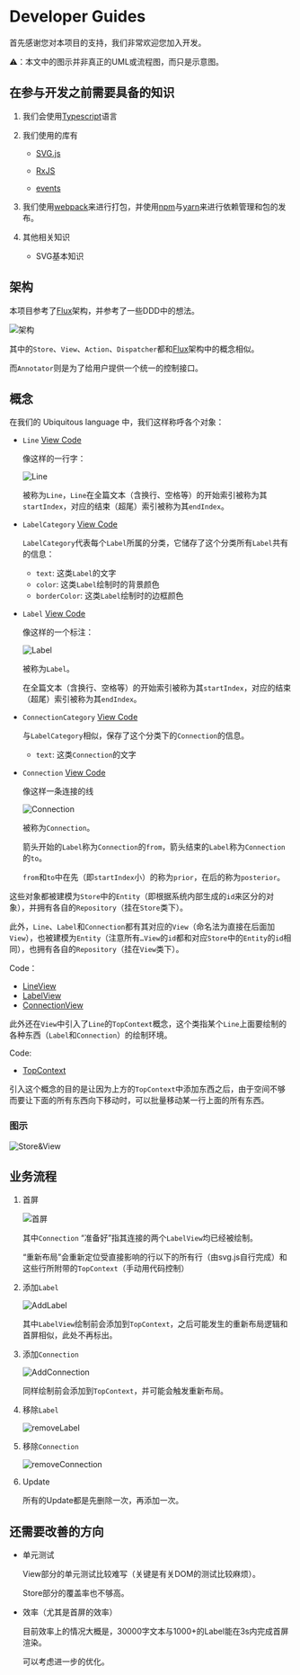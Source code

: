 # Developer Guides

首先感谢您对本项目的支持，我们非常欢迎您加入开发。

⚠️：本文中的图示并非真正的UML或流程图，而只是示意图。

## 在参与开发之前需要具备的知识

1. 我们会使用[Typescript](http://www.typescriptlang.org)语言

2. 我们使用的库有

   - [SVG.js](http://svgjs.com)

   - [RxJS](https://rxjs-dev.firebaseapp.com)
   - [events](https://www.npmjs.com/package/events)

3. 我们使用[webpack](https://webpack.github.io)来进行打包，并使用[npm](https://www.npmjs.com)与[yarn](https://yarnpkg.com/)来进行依赖管理和包的发布。

4. 其他相关知识

   - SVG基本知识

## 架构

 本项目参考了[Flux](http://www.ruanyifeng.com/blog/2016/01/flux.html)架构，并参考了一些DDD中的想法。

![架构](Develop_Guides/架构.svg)

其中的`Store`、`View`、`Action`、`Dispatcher`都和[Flux](http://www.ruanyifeng.com/blog/2016/01/flux.html)架构中的概念相似。

而`Annotator`则是为了给用户提供一个统一的控制接口。

## 概念

在我们的 Ubiquitous language 中，我们这样称呼各个对象：

- `Line` [View Code](https://github.com/glacierck/poplar/blob/master/src/Annotator/Store/Entities/Line.ts)

  像这样的一行字：

  ![Line](Develop_Guides/Line.png)

  被称为`Line`，`Line`在全篇文本（含换行、空格等）的开始索引被称为其`startIndex`，对应的结束（超尾）索引被称为其`endIndex`。

- `LabelCategory` [View Code](https://github.com/glacierck/poplar/blob/master/src/Annotator/Store/Entities/LabelCategory.ts)

  `LabelCategory`代表每个`Label`所属的分类，它储存了这个分类所有`Label`共有的信息：

  - `text`: 这类`Label`的文字
  - `color`: 这类`Label`绘制时的背景颜色
  - `borderColor`: 这类`Label`绘制时的边框颜色

- `Label` [View Code](https://github.com/glacierck/poplar/blob/master/src/Annotator/Store/Entities/Label.ts)

  像这样的一个标注：

  ![Label](Develop_Guides/Label.png)

  被称为`Label`。

  在全篇文本（含换行、空格等）的开始索引被称为其`startIndex`，对应的结束（超尾）索引被称为其`endIndex`。

- `ConnectionCategory` [View Code](https://github.com/glacierck/poplar/blob/master/src/Annotator/Store/Entities/ConnectionCategory.ts)

  与`LabelCategory`相似，保存了这个分类下的`Connection`的信息。

  - `text`: 这类`Connection`的文字

- `Connection` [View Code](https://github.com/glacierck/poplar/blob/master/src/Annotator/Store/Entities/Connection.ts)

  像这样一条连接的线

  ![Connection](Develop_Guides/Connection.png)

  被称为`Connection`。

  箭头开始的`Label`称为`Connection`的`from`，箭头结束的`Label`称为`Connection`的`to`。

  `from`和`to`中在先（即`startIndex`小）的称为`prior`，在后的称为`posterior`。

这些对象都被建模为`Store`中的`Entity`（即根据系统内部生成的`id`来区分的对象），并拥有各自的`Repository`（挂在`Store`类下）。

此外，`Line`、`Label`和`Connection`都有其对应的`View`（命名法为直接在后面加`View`），也被建模为`Entity`（注意所有`…View`的`id`都和对应`Store`中的`Entity`的`id`相同），也拥有各自的`Repository`（挂在`View`类下）。

Code：

- [LineView](https://github.com/glacierck/poplar/blob/master/src/Annotator/View/Entities/LineView.ts)
- [LabelView](https://github.com/glacierck/poplar/blob/master/src/Annotator/View/Entities/LabelView.ts)
- [ConnectionView](https://github.com/glacierck/poplar/blob/master/src/Annotator/View/Entities/ConnectionView.ts)

此外还在`View`中引入了`Line`的`TopContext`概念，这个类指某个`Line`上面要绘制的各种东西（`Label`和`Connection`）的绘制环境。

Code: 

- [TopContext](https://github.com/glacierck/poplar/blob/master/src/Annotator/View/Entities/TopContext.ts)

引入这个概念的目的是让因为上方的`TopContext`中添加东西之后，由于空间不够而要让下面的所有东西向下移动时，可以批量移动某一行上面的所有东西。

### 图示

![Store&View](Develop_Guides/Store&View.svg)



## 业务流程

1. 首屏

   ![首屏](Develop_Guides/首屏.svg)

   其中`Connection` “准备好”指其连接的两个`LabelView`均已经被绘制。

   “重新布局”会重新定位受直接影响的行以下的所有行（由svg.js自行完成）和这些行所附带的`TopContext`（手动用代码控制）

2. 添加`Label`

   ![AddLabel](Develop_Guides/AddLabel.svg)

   其中`LabelView`绘制前会添加到`TopContext`，之后可能发生的重新布局逻辑和首屏相似，此处不再标出。

3. 添加`Connection`

   ![AddConnection](Develop_Guides/AddConnection.svg)

   同样绘制前会添加到`TopContext`，并可能会触发重新布局。

4. 移除`Label`

   ![removeLabel](Develop_Guides/removeLabel.svg)

5. 移除`Connection`

   ![removeConnection](Develop_Guides/removeConnection.svg)

6. Update

   所有的Update都是先删除一次，再添加一次。



## 还需要改善的方向

- 单元测试

  View部分的单元测试比较难写（关键是有关DOM的测试比较麻烦）。

  Store部分的覆盖率也不够高。

- 效率（尤其是首屏的效率）

  目前效率上的情况大概是，30000字文本与1000+的Label能在3s内完成首屏渲染。

  可以考虑进一步的优化。
